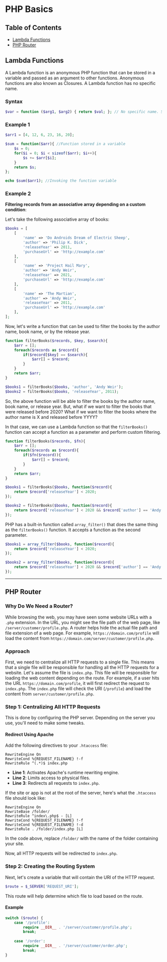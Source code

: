 # PHP Basics

## Table of Contents
- [Lambda Functions](#lambda-functions)
- [PHP Router](#php-router)

## Lambda Functions

A Lambda function is an anonymous PHP function that can be stored in a variable and passed as an argument to other functions. Anonymous functions are also known as Closures. A Lambda function has no specific name.

### Syntax
```php
$var = function ($arg1, $arg2) { return $val; }; // No specific name. Stored in a variable.
```

### Example 1
```php
$arr1 = [4, 12, 6, 23, 16, 20];

$sum = function($arr){ //Function stored in a variable
    $s = 0;
    for($i = 0; $i < sizeof($arr); $i++){
        $s += $arr[$i];
    }
    return $s;
};

echo $sum($arr1); //Invoking the function variable
```

### Example 2

**Filtering records from an associative array depending on a custom condition**:

Let's take the following associative array of books:

```php
$books = [
    [
        'name' => 'Do Androids Dream of Electric Sheep',
        'author' => 'Philip K. Dick',
        'releaseYear' => 2011,
        'purchaseUrl' => 'http://example.com'
    ],
    [
        'name' => 'Project Hail Mary',
        'author' => 'Andy Weir',
        'releaseYear' => 2021,
        'purchaseUrl' => 'http://example.com'
    ],
    [
        'name' => 'The Martian',
        'author' => 'Andy Weir',
        'releaseYear' => 2011,
        'purchaseUrl' => 'http://example.com'
    ],
];
```

Now, let's write a function that can be used to filter the books by the author name, book name, or by the release year.

```php
function filterBooks($records, $key, $search){
    $arr = [];
    foreach($records as $record){
        if($record[$key] == $search){
            $arr[] = $record;
        }
    }
    return $arr;
}

$books1 = filterBooks($books, 'author', 'Andy Weir');
$books2 = filterBooks($books, 'releaseYear', 2011);
```

So, the above function will be able to filter the books by the author name, book name, or release year. But, what if we want to filter the books that were released before 2020? What if we want to filter the books where the author name is X and released before YYYY?

In that case, we can use a Lambda function so that the `filterBooks()` function can accept a function as a parameter and perform custom filtering.

```php
function filterBooks($records, $fn){
    $arr = [];
    foreach($records as $record){
        if($fn($record)){
            $arr[] = $record;
        }
    }
    return $arr;
}

$books1 = filterBooks($books, function($record){
    return $record['releaseYear'] < 2020;
});

$books2 = filterBooks($books, function($record){
    return $record['releaseYear'] < 2020 && $record['author'] == 'Andy Weir';
});
```

PHP has a built-in function called `array_filter()` that does the same thing as the `filterBooks()` function. It accepts a function as the second parameter.

```php
$books1 = array_filter($books, function($record){
    return $record['releaseYear'] < 2020;
});

$books2 = array_filter($books, function($record){
    return $record['releaseYear'] < 2020 && $record['author'] == 'Andy Weir';
});
```

---

## PHP Router

### Why Do We Need a Router?

While browsing the web, you may have seen some website URLs with a `.php` extension. In the URL, you might see the file path of the web page, like `/server/customer/profile.php`. A router helps hide the actual file path and file extension of a web page. For example, `https://domain.com/profile` will load the content from `https://domain.com/server/customer/profile.php`.

### Approach

First, we need to centralize all HTTP requests to a single file. This means that a single file will be responsible for handling all the HTTP requests for a website. Let's assume the file is `index.php`. This file will be responsible for loading the web content depending on the route. For example, if a user hits the URL `https://domain.com/profile`, it will first redirect the request to `index.php`. The `index.php` file will check the URI (`/profile`) and load the content from `server/customer/profile.php`.

### Step 1: Centralizing All HTTP Requests

This is done by configuring the PHP server. Depending on the server you use, you'll need to make some tweaks.

#### Redirect Using Apache

Add the following directives to your `.htaccess` file:

```
RewriteEngine On
RewriteCond %{REQUEST_FILENAME} !-f
RewriteRule ^(.*)$ index.php
```

- **Line 1**: Activates Apache's runtime rewriting engine.
- **Line 2**: Limits access to physical files.
- **Line 3**: Redirects all requests to `index.php`.

If the site or app is not at the root of the server, here's what the `.htaccess` file should look like:

```
RewriteEngine On
RewriteBase /folder/
RewriteRule ^index\.php$ - [L]
RewriteCond %{REQUEST_FILENAME} !-f
RewriteCond %{REQUEST_FILENAME} !-d
RewriteRule . /folder/index.php [L]
```

In the code above, replace `/folder/` with the name of the folder containing your site.

Now, all HTTP requests will be redirected to `index.php`.

### Step 2: Creating the Routing System

Next, let's create a variable that will contain the URI of the HTTP request.

```php
$route = $_SERVER['REQUEST_URI'];
```

This route will help determine which file to load based on the route.

#### Example

```php
switch ($route) {
    case '/profile':
        require __DIR__ . '/server/customer/profile.php';
        break;
        
    case '/order':
        require __DIR__ . '/server/customer/order.php';
        break;
}
```
